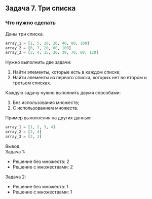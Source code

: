 ## Задача 7. Три списка
### Что нужно сделать
Даны три списка. 
```python
array_1 = [1, 5, 10, 20, 40, 80, 100]
array_2 = [6, 7, 20, 80, 100]
array_3 = [3, 4, 15, 20, 30, 70, 80, 120]
```
Нужно выполнить две задачи:
1) Найти элементы, которые есть в каждом списке;
2) Найти элементы из первого списка, которых нет во втором и третьем списках.

Каждую задачу нужно выполнить двумя способами:
1) Без использования множеств;
2) С использованием множеств.

Пример выполнения на других данных:
```python
array_1 = [1, 2, 3, 4]
array_2 = [2, 4]
array_3 = [2, 3]
```
Вывод:  
Задача 1:
- Решение без множеств: 2
- Решение с множествами: 2


Задача 2:
- Решение без множеств: 1
- Решение с множествами: 1


